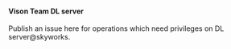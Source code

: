 #### Vison Team DL server
Publish an issue here for operations which need privileges on DL server@skyworks.
